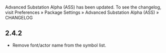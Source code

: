 Advanced Substation Alpha (ASS) has been updated. To see the changelog, visit
Preferences » Package Settings » Advanced Substation Alpha (ASS) » CHANGELOG


## 2.4.2

- Remove font/actor name from the symbol list.
